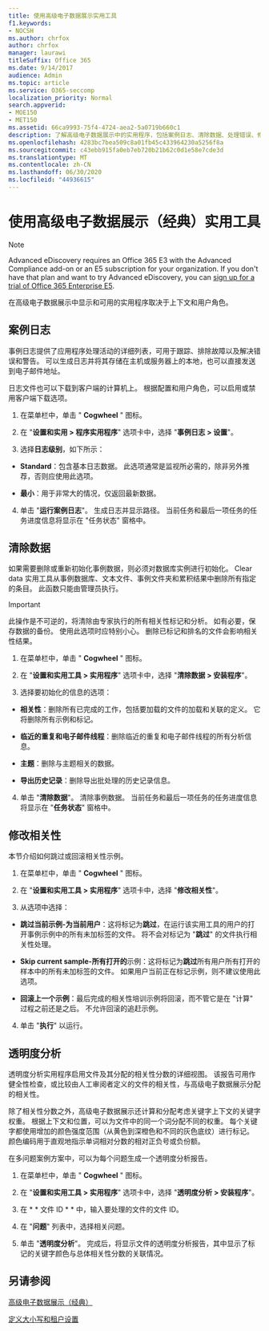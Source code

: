 ```yaml
---
title: 使用高级电子数据展示实用工具
f1.keywords:
- NOCSH
ms.author: chrfox
author: chrfox
manager: laurawi
titleSuffix: Office 365
ms.date: 9/14/2017
audience: Admin
ms.topic: article
ms.service: O365-seccomp
localization_priority: Normal
search.appverid:
- MOE150
- MET150
ms.assetid: 66ca9993-75f4-4724-aea2-5a0719b660c1
description: 了解高级电子数据展示中的实用程序，包括案例日志、清除数据、处理错误、修改相关性和透明度分析。
ms.openlocfilehash: 4283bc7bea509c8a01fb45c433964230a5256f8a
ms.sourcegitcommit: c43ebb915fa0eb7eb720b21b62c0d1e58e7cde3d
ms.translationtype: MT
ms.contentlocale: zh-CN
ms.lasthandoff: 06/30/2020
ms.locfileid: "44936615"
---
```

# <a name="use-advanced-ediscovery-classic-utilities"></a>使用高级电子数据展示（经典）实用工具

> [!NOTE]
> Advanced eDiscovery requires an Office 365 E3 with the Advanced Compliance add-on or an E5 subscription for your organization. If you don't have that plan and want to try Advanced eDiscovery, you can [sign up for a trial of Office 365 Enterprise E5](https://go.microsoft.com/fwlink/p/?LinkID=698279). 
  
在高级电子数据展示中显示和可用的实用程序取决于上下文和用户角色。
  
## <a name="case-log"></a>案例日志

事例日志提供了应用程序处理活动的详细列表，可用于跟踪、排除故障以及解决错误和警告。 可以生成日志并将其存储在主机或服务器上的本地，也可以直接发送到电子邮件地址。
  
日志文件也可以下载到客户端的计算机上。 根据配置和用户角色，可以启用或禁用客户端下载选项。
  
1. 在菜单栏中，单击 " **Cogwheel** " 图标。 
    
2. 在 "**设置和实用 \> 程序实用程序**" 选项卡中，选择 "**事例日志 \> 设置**"。
    
3. 选择**日志级别**，如下所示： 
    
  - **Standard**：包含基本日志数据。 此选项通常是监视所必需的，除非另外推荐，否则应使用此选项。
    
  - **最小**：用于非常大的情况，仅返回最新数据。
    
4. 单击 "**运行案例日志**"。 生成日志并显示路径。 当前任务和最后一项任务的任务进度信息将显示在 "任务状态" 窗格中。
    
## <a name="clear-data"></a>清除数据

如果需要删除或重新初始化事例数据，则必须对数据库实例进行初始化。 Clear data 实用工具从事例数据库、文本文件、事例文件夹和累积结果中删除所有指定的条目。 此函数只能由管理员执行。
  
> [!IMPORTANT]
> 此操作是不可逆的，将清除由专家执行的所有相关性标记和分析。 如有必要，保存数据的备份。 使用此选项时应特别小心。 删除已标记和排名的文件会影响相关性结果。 
  
1. 在菜单栏中，单击 " **Cogwheel** " 图标。 
    
2. 在 "**设置和实用工具 \> 实用程序**" 选项卡中，选择 "**清除数据 \> 安装程序**"。
    
3. 选择要初始化的信息的选项：
    
  - **相关性**：删除所有已完成的工作，包括要加载的文件的加载和关联的定义。 它将删除所有示例和标记。
    
  - **临近的重复和电子邮件线程**：删除临近的重复和电子邮件线程的所有分析信息。
    
  - **主题**：删除与主题相关的数据。
    
  - **导出历史记录**：删除导出批处理的历史记录信息。
    
4. 单击 "**清除数据**"。 清除事例数据。 当前任务和最后一项任务的任务进度信息将显示在 "**任务状态**" 窗格中。 
    
## <a name="modify-relevance"></a>修改相关性

本节介绍如何跳过或回滚相关性示例。
  
1. 在菜单栏中，单击 " **Cogwheel** " 图标。 
    
2. 在 "**设置和实用工具 \> 实用程序**" 选项卡中，选择 "**修改相关性**"。
    
3. 从选项中选择： 
    
  - **跳过当前示例-为当前用户**：这将标记为**跳过**，在运行该实用工具的用户的打开事例示例中的所有未加标签的文件。 将不会对标记为 "**跳过**" 的文件执行相关性处理。
    
  - **Skip current sample-所有打开的**示例：这将标记为**跳过**所有用户所有打开的样本中的所有未加标签的文件。 如果用户当前正在标记示例，则不建议使用此选项。
    
  - **回滚上一个示例**：最后完成的相关性培训示例将回滚，而不管它是在 "计算" 过程之前还是之后。 不允许回滚的追赶示例。
    
4. 单击 "**执行**" 以运行。 
    
## <a name="transparency-analysis"></a>透明度分析

透明度分析实用程序启用文件及其分配的相关性分数的详细视图。 该报告可用作健全性检查，或比较由人工审阅者定义的文件的相关性，与高级电子数据展示分配的相关性。 
  
除了相关性分数之外，高级电子数据展示还计算和分配考虑关键字上下文的关键字权重。 根据上下文和位置，可以为文件中的同一个词分配不同的权重。 每个关键字都使用增加的颜色强度范围（从黄色到深橙色和不同的灰色底纹）进行标记。 颜色编码用于直观地指示单词相对分数的相对正负号或负份额。 
  
在多问题案例方案中，可以为每个问题生成一个透明度分析报告。
  
1. 在菜单栏中，单击 " **Cogwheel** " 图标。 
    
2. 在 "**设置和实用工具 \> 实用程序**" 选项卡中，选择 "**透明度分析 \> 安装程序**"。
    
3. 在 * * 文件 ID * * 中，输入要处理的文件的文件 ID。
    
4. 在 "**问题**" 列表中，选择相关问题。 
    
5. 单击 "**透明度分析**"。 完成后，将显示文件的透明度分析报告，其中显示了标记的关键字颜色与总体相关性分数的关联情况。
    
## <a name="see-also"></a>另请参阅

[高级电子数据展示（经典）](office-365-advanced-ediscovery.md)
  
[定义大小写和租户设置](define-case-and-tenant-settings-in-advanced-ediscovery.md)

